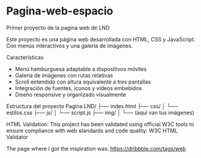 # Pagina-web-espacio
Primer proyecto de la pagina web de LND

Este proyecto es una página web desarrollada con HTML, CSS y JavaScript.  Con menús interactivos y una galería de imágenes.

Características

- Menú hamburguesa adaptable a dispositivos móviles
- Galería de imágenes con rutas relativas
- Scroll extendido con altura equivalente a tres pantallas
- Integración de fuentes, iconos y vídeos embebidos
- Diseño responsive y organizado visualmente

Estructura del proyecto
Pagina LND/
├── index.html
├── css/
│   └── estilos.css
├── js/
│   └── script.js
├── img/
│   └── (aquí van tus imágenes)

HTML Validation:
This project has been validated using official W3C tools to ensure compliance with web standards and code quality: W3C HTML Validator


The page where I got the inspiration was: https://dribbble.com/tags/web
